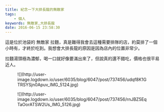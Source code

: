 ```yaml
---
title: 紀念一下大排長龍的無敵家
tags:
    - 個人
keywords: 無敵家,大排長龍
date: 2016-06-15 23:58:30
---
```


這是位於池袋的 無敵家 拉麵，真是難得我會去這種需要排隊的店，約莫排了一個小時有，才終於吃到。我想會大排長龍的原因是因為店內的位置非常少。

拉麵湯頭極為濃郁，喝一口就好像要滿出來了，但說真的還不錯吃，價格也很平易近人。

<figure>![](http://user-image.logdown.io/user/6035/blog/6047/post/737456/udqf8K1GTRSYSjn0Apuv_IMG_5124.jpg)</figure>

<figure>![](http://user-image.logdown.io/user/6035/blog/6047/post/737456/rnJBZ5EqTaOorATSW2Us_IMG_5126.jpg)</figure>
